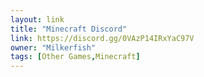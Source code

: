 ```yaml
---
layout: link
title: "Minecraft Discord"
link: https://discord.gg/0VAzP14IRxYaC97V
owner: "Milkerfish"
tags: [Other Games,Minecraft]
---
```

